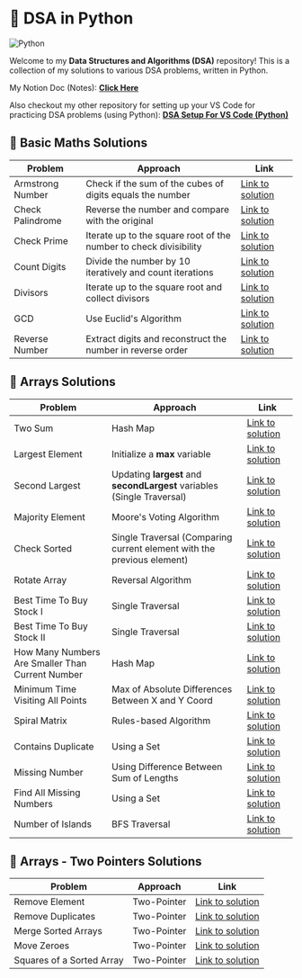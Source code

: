 # 🐍 DSA in Python
![Python](https://img.shields.io/badge/Python-3776AB?style=flat&logo=python&logoColor=white)

Welcome to my **Data Structures and Algorithms (DSA)** repository! This is a collection of my solutions to various DSA problems, written in Python.

My Notion Doc (Notes): [**Click Here**](https://brazen-sailboat-416.notion.site/DSA-Python-19b8048e9ced80ecb092da5d538d2a32?pvs=4)

Also checkout my other repository for setting up your VS Code for practicing DSA problems (using Python): [**DSA Setup For VS Code (Python)**](https://github.com/soumyadeep423/DSA-Setup-For-VS-Code-Python.git)

## 🧩 Basic Maths Solutions

| Problem                  | Approach                              | Link                                   |
|--------------------------|---------------------------------------|----------------------------------------|
| Armstrong Number         | Check if the sum of the cubes of digits equals the number | [Link to solution](Basic%20Maths/armstrong.py) |
| Check Palindrome         | Reverse the number and compare with the original         | [Link to solution](Basic%20Maths/checkPalindrome.py) |
| Check Prime              | Iterate up to the square root of the number to check divisibility | [Link to solution](Basic%20Maths/checkPrime.py) |
| Count Digits             | Divide the number by 10 iteratively and count iterations | [Link to solution](Basic%20Maths/countDigits.py) |
| Divisors                 | Iterate up to the square root and collect divisors       | [Link to solution](Basic%20Maths/divisors.py) |
| GCD                      | Use Euclid's Algorithm                              | [Link to solution](Basic%20Maths/gcd.py) |
| Reverse Number           | Extract digits and reconstruct the number in reverse order | [Link to solution](Basic%20Maths/reverseNum.py) |


## 🧩 Arrays Solutions

| Problem                  | Approach          | Link                                   |
|--------------------------|-------------------|----------------------------------------|
| Two Sum                  | Hash Map   | [Link to solution](Arrays/twoSum.py) |
| Largest Element          | Initialize a **max** variable    | [Link to solution](Arrays/max.py) |
| Second Largest          | Updating **largest** and **secondLargest** variables (Single Traversal)    | [Link to solution](Arrays/secondLargest.py) |
| Majority Element         | Moore's Voting Algorithm    | [Link to solution](Arrays/majorityElement.py) |
| Check Sorted             | Single Traversal (Comparing current element with the previous element)    | [Link to solution](Arrays/checkSorted.py) |
| Rotate Array             | Reversal Algorithm    | [Link to solution](Arrays/rotateArray.py) |
| Best Time To Buy Stock I             | Single Traversal   | [Link to solution](Arrays/bttbs1.py) |
| Best Time To Buy Stock II             | Single Traversal   | [Link to solution](Arrays/bttbs2.py) |
| How Many Numbers Are Smaller Than Current Number            | Hash Map   | [Link to solution](Arrays/lc1365.py) |
| Minimum Time Visiting All Points           | Max of Absolute Differences Between X and Y Coord   | [Link to solution](Arrays/lc1266.py) |
| Spiral Matrix           | Rules-based Algorithm   | [Link to solution](Arrays/spiralMatrix.py) |
| Contains Duplicate           | Using a Set   | [Link to solution](Arrays/containsDuplicate.py) |
| Missing Number          | Using Difference Between Sum of Lengths   | [Link to solution](Arrays/missingNumber.py) |
| Find All Missing Numbers          | Using a Set   | [Link to solution](Arrays/allMissingNumbers.py) |
| Number of Islands         | BFS Traversal   | [Link to solution](Arrays/numberOfIslands.py) |



## 🧩 Arrays - Two Pointers Solutions

| Problem                  | Approach          | Link                                   |
|--------------------------|-------------------|----------------------------------------|
| Remove Element           | Two-Pointer    | [Link to solution](Arrays%20-%20Two%20Pointers/removeElement.py) |
| Remove Duplicates       | Two-Pointer   | [Link to solution](Arrays%20-%20Two%20Pointers/removeDuplicates.py) |
| Merge Sorted Arrays      | Two-Pointer    | [Link to solution](Arrays%20-%20Two%20Pointers/mergeSorted.py) |
| Move Zeroes             | Two-Pointer    | [Link to solution](Arrays%20-%20Two%20Pointers/moveZeroes.py) |
| Squares of a Sorted Array             | Two-Pointer    | [Link to solution](Arrays%20-%20Two%20Pointers/sortedSquares.py) |
